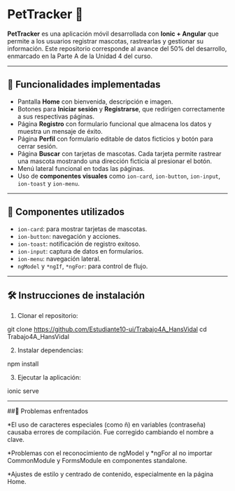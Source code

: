 # PetTracker 🐾

**PetTracker** es una aplicación móvil desarrollada con **Ionic + Angular** que permite a los usuarios registrar mascotas, rastrearlas y gestionar su información. Este repositorio corresponde al avance del 50% del desarrollo, enmarcado en la Parte A de la Unidad 4 del curso.

---

## 📱 Funcionalidades implementadas

- Pantalla **Home** con bienvenida, descripción e imagen.
- Botones para **Iniciar sesión** y **Registrarse**, que redirigen correctamente a sus respectivas páginas.
- Página **Registro** con formulario funcional que almacena los datos y muestra un mensaje de éxito.
- Página **Perfil** con formulario editable de datos ficticios y botón para cerrar sesión.
- Página **Buscar** con tarjetas de mascotas. Cada tarjeta permite rastrear una mascota mostrando una dirección ficticia al presionar el botón.
- Menú lateral funcional en todas las páginas.
- Uso de **componentes visuales** como `ion-card`, `ion-button`, `ion-input`, `ion-toast` y `ion-menu`.

---

## 🧩 Componentes utilizados

- `ion-card`: para mostrar tarjetas de mascotas.
- `ion-button`: navegación y acciones.
- `ion-toast`: notificación de registro exitoso.
- `ion-input`: captura de datos en formularios.
- `ion-menu`: navegación lateral.
- `ngModel` y `*ngIf`, `*ngFor`: para control de flujo.

---

## 🛠️ Instrucciones de instalación

1. Clonar el repositorio:


git clone https://github.com/Estudiante10-ui/Trabajo4A_HansVidal
cd Trabajo4A_HansVidal

2. Instalar dependencias:

npm install

3. Ejecutar la aplicación:

ionic serve

---

##🧪 Problemas enfrentados

*El uso de caracteres especiales (como ñ) en variables (contraseña) causaba errores de compilación. Fue corregido cambiando el nombre a clave.

*Problemas con el reconocimiento de ngModel y *ngFor al no importar CommonModule y FormsModule en componentes standalone.

*Ajustes de estilo y centrado de contenido, especialmente en la página Home.

